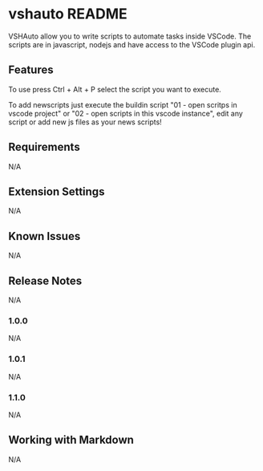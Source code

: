 # vshauto README

VSHAuto allow you to write scripts to automate tasks inside VSCode. The scripts are in javascript, nodejs and have access to the VSCode plugin api.

## Features

To use press Ctrl + Alt + P select the script you want to execute.

To add newscripts just execute the buildin script "01 - open scritps in vscode project" or "02 - open scripts in this vscode instance", edit any script or add new js files as your news scripts!

## Requirements

N/A

## Extension Settings

N/A

## Known Issues

N/A

## Release Notes

N/A

### 1.0.0

N/A

### 1.0.1

N/A

### 1.1.0

N/A

## Working with Markdown

N/A